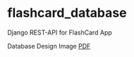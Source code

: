# flashcard_database
Django REST-API for FlashCard App


Database Design Image
[PDF](https://github.com/cashmy/flashcard_database/blob/main/flashcard_database.pdf)
